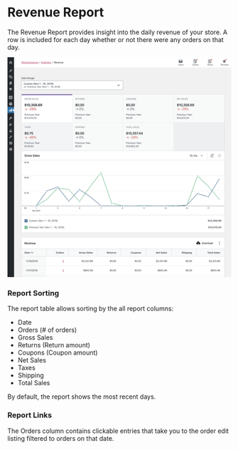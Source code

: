 # Revenue Report

The Revenue Report provides insight into the daily revenue of your store. A row is included for each day whether or not there were any orders on that day.

![Revenue Report Overview](images/analytics-revenue-report.png)

### Report Sorting

The report table allows sorting by the all report columns:

- Date
- Orders (# of orders)
- Gross Sales
- Returns (Return amount)
- Coupons (Coupon amount)
- Net Sales
- Taxes
- Shipping
- Total Sales

By default, the report shows the most recent days.

### Report Links

The Orders column contains clickable entries that take you to the order edit listing filtered to orders on that date.
